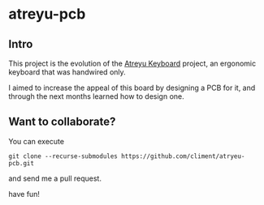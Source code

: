 # atreyu-pcb
## Intro 
This project is the evolution of the [Atreyu Keyboard](github.com/climent/atreyu) project, an ergonomic keyboard that was handwired only.

I aimed to increase the appeal of this board by designing a PCB for it, and through the next months learned how to design one.

## Want to collaborate?

You can execute

```git clone --recurse-submodules https://github.com/climent/atryeu-pcb.git```

and send me a pull request.


have fun!

